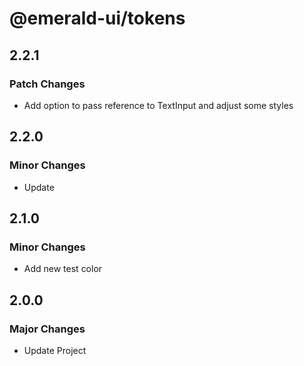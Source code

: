 # @emerald-ui/tokens

## 2.2.1

### Patch Changes

- Add option to pass reference to TextInput and adjust some styles

## 2.2.0

### Minor Changes

- Update

## 2.1.0

### Minor Changes

- Add new test color

## 2.0.0

### Major Changes

- Update Project
